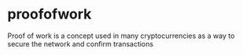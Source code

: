 # proofofwork
Proof of work is a concept used in many cryptocurrencies as a way to secure the network and confirm transactions
